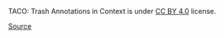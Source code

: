 TACO: Trash Annotations in Context is under [CC BY 4.0](https://creativecommons.org/licenses/by/4.0) license.

[Source](http://tacodataset.org/)
